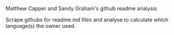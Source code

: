 Matthew Capper and Sandy Graham's
github readme analysis

Scrape githubs for readme.md files and analyse to calculate which language(s) the owner used.